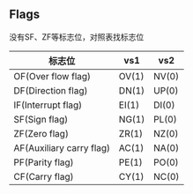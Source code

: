 
## Flags
没有SF、ZF等标志位，对照表找标志位


| 标志位                   | vs1   | vs2   |
| ------------------------ | ----- | ----- |
| OF(Over flow flag)       | OV(1) | NV(0) |
| DF(Direction flag)       | DN(1) | UP(0) |
| IF(Interrupt flag)       | EI(1) | DI(0) |
| SF(Sign flag)            | NG(1) | PL(0) |
| ZF(Zero flag)            | ZR(1) | NZ(0) |
| AF(Auxiliary carry flag) | AC(1) | NA(0) |
| PF(Parity flag)          | PE(1) | PO(0) |
| CF(Carry flag)           | CY(1) | NC(0) |
